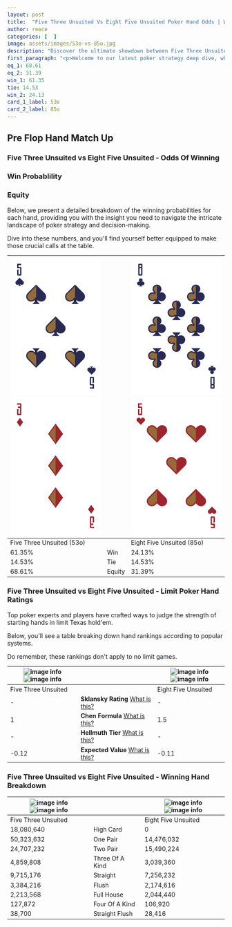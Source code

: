 ```yaml
---
layout: post
title:  "Five Three Unsuited Vs Eight Five Unsuited Poker Hand Odds | Which Is The Better Hand In Poker? A Complete Guide"
author: reece
categories: [  ]
image: assets/images/53o-vs-85o.jpg
description: "Discover the ultimate showdown between Five Three Unsuited and Eight Five Unsuited in poker! Uncover the odds, strategies, and scenarios where one hand triumphs over the other. Get ready to up your poker game with this thrilling analysis."
first_paragraph: "<p>Welcome to our latest poker strategy deep dive, where we're pitting two distinct hands against each other in a high-stakes showdown: Five Three Unsuited vs Eight Five Unsuited.</p><p>In the dynamic world of poker, every decision counts, and knowing which hand holds the upper hand is key to your success at the table.</p><p>In this article, we'll dissect these two hands, explore the scenarios where one dominates the other, and equip you with the knowledge to make strategic choices that can tip the odds in your favor.</p><p>Get ready to unravel the intriguing dynamics of these poker hands and elevate your game to new heights.</p>"
eq_1: 68.61
eq_2: 31.39
win_1: 61.35
tie: 14.53
win_2: 24.13
card_1_label: 53o
card_2_label: 85o
---
```




[comment]: # (sp0)

## Pre Flop Hand Match Up

<div class="table hand-ratings" markdown="1"> 



### Five Three Unsuited vs Eight Five Unsuited - Odds Of Winning


  
<div class="row graphs"> 
<div class="col-lg-6">
    <h3>Win Probablility</h3>
    <canvas id="WinChart"></canvas>
</div>
<div class="col-lg-6">
    <h3>Equity</h3>
    <canvas id="EquityChart"></canvas>
</div>
</div>

  Below, we present a detailed breakdown of the winning probabilities for each hand, providing you with the insight you need to navigate the intricate landscape of poker strategy and decision-making. 

Dive into these numbers, and you'll find yourself better equipped to make those crucial calls at the table.


    
| ![image info](assets/images/hand1/5.png) ![image info](assets/images/hand1/3o.png) |  | ![image info](assets/images/hand2/8.png) ![image info](assets/images/hand2/5o.png) |
| -------- | -------- | -------- |
| Five Three Unsuited (53o) |  | Eight Five Unsuited (85o) |
| 61.35% | Win | 24.13% |
| 14.53% | Tie | 14.53% |
| 68.61% | Equity | 31.39% |




[comment]: # (sp1)



### Five Three Unsuited vs Eight Five Unsuited - Limit Poker Hand Ratings

Top poker experts and players have crafted ways to judge the strength of starting hands in limit Texas hold'em. 

Below, you'll see a table breaking down hand rankings according to popular systems. 

Do remember, these rankings don't apply to no limit games.


    
| ![image info](https://www.riverpairs.com/assets/images/hand1/5.png) ![image info](https://www.riverpairs.com/assets/images/hand1/3o.png) |  | ![image info](https://www.riverpairs.com/assets/images/hand2/8.png) ![image info](https://www.riverpairs.com/assets/images/hand2/5o.png) |
| -------- | -------- | -------- |
| Five Three Unsuited |  | Eight Five Unsuited |
| - | **Sklansky Rating** [What is this?](/sklansky-rating-explained) | - |
| 1 | **Chen Formula** [What is this?](/chen-formula-explained) | 1.5 |
| - | **Hellmuth Tier** [What is this?](/Hellmuth-tier-explained) | - |
| -0.12 | **Expected Value** [What is this?](/expected-value-explained) | -0.11 |




[comment]: # (sp2)



### Five Three Unsuited vs Eight Five Unsuited - Winning Hand Breakdown


    
| ![image info](https://www.riverpairs.com/assets/images/hand1/5.png) ![image info](https://www.riverpairs.com/assets/images/hand1/3o.png) |  | ![image info](https://www.riverpairs.com/assets/images/hand2/8.png) ![image info](https://www.riverpairs.com/assets/images/hand2/5o.png) |
| -------- | -------- | -------- |
| Five Three Unsuited |  | Eight Five Unsuited |
| 18,080,640 | High Card | 0 |
| 50,323,632 | One Pair | 14,476,032 |
| 24,707,232 | Two Pair | 15,490,224 |
| 4,859,808 | Three Of A Kind | 3,039,360 |
| 9,715,176 | Straight | 7,256,232 |
| 3,384,216 | Flush | 2,174,616 |
| 2,213,568 | Full House | 2,044,440 |
| 127,872 | Four Of A Kind | 106,920 |
| 38,700 | Straight Flush | 28,416 |




[comment]: # (sp3)



</div>

[comment]: # (sp4)



[comment]: # (sp5)

